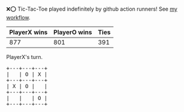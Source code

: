 :x::o: Tic-Tac-Toe played indefinitely by github action runners! See [my workflow](.github/workflows/play.yaml).

|PlayerX wins|PlayerO wins|Ties|
|-|-|-|
|877|801|391|

PlayerX's turn.

<pre>
+---+---+---+
|   | O | X |
+---+---+---+
| X | O |   |
+---+---+---+
|   |   | O |
+---+---+---+
</pre>